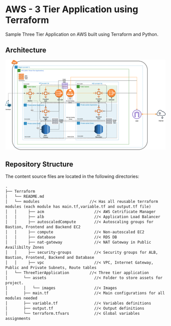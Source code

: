 # AWS - 3 Tier Application using Terraform
Sample Three Tier Application on AWS built using Terraform and Python.


## Architecture

![AWS - 3 Tier Application Architecture](https://github.com/amitgawali25/Terraform/blob/main/ThreeTierApplication/assets/images/AWS%20-%203%20Tier%20Application%20Architecture.png)



## Repository Structure

The content source files are located in the following directories:

```text
.
├── Terraform
│   └── README.md  
│   └── modules                      //< Has all reusable terraform modules (each module has main.tf,variable.tf and output.tf file)
│   │     ├── acm                      //< AWS Cetrificate Manager
│   │     ├── alb                      //< Application Load Balancer
│   │     ├── autoscaledCompute        //< Autoscaling groups for Bastion, Frontend and Backend EC2
│   │     ├── compute                  //< Non-autoscaled EC2
│   │     ├── database                 //< RDS DB
│   │     ├── nat-gateway              //< NAT Gateway in Public Availibilty Zones
│   │     ├── security-groups          //< Security groups for ALB, Bastion, Frontend, Backend and Database
│   │     ├── vpc                      //< VPC, Internet Gateway, Public and Private Subnets, Route tables
│   └── ThreeTierApplication         //< Three tier application
│       └── assets                     //< Folder to store assets for project.
│       │   └── images                 //< Images
│       ├── main.tf                    //< Main configurations for all modules needed
│       ├── variable.tf                //< Variables definitions
│       ├── output.tf                  //< Output definitions
│       └── terraform.tfvars           //< Global variables assignments
